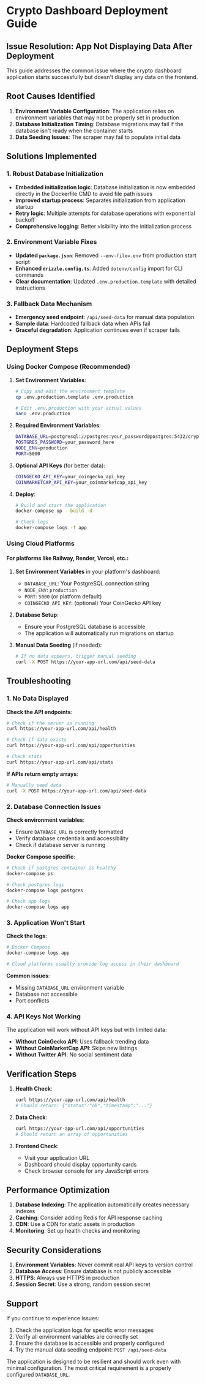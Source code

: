 # Crypto Dashboard Deployment Guide

## Issue Resolution: App Not Displaying Data After Deployment

This guide addresses the common issue where the crypto dashboard application starts successfully but doesn't display any data on the frontend.

## Root Causes Identified

1. **Environment Variable Configuration**: The application relies on environment variables that may not be properly set in production
2. **Database Initialization Timing**: Database migrations may fail if the database isn't ready when the container starts
3. **Data Seeding Issues**: The scraper may fail to populate initial data

## Solutions Implemented

### 1. Robust Database Initialization

- **Embedded initialization logic**: Database initialization is now embedded directly in the Dockerfile CMD to avoid file path issues
- **Improved startup process**: Separates initialization from application startup
- **Retry logic**: Multiple attempts for database operations with exponential backoff
- **Comprehensive logging**: Better visibility into the initialization process

### 2. Environment Variable Fixes

- **Updated `package.json`**: Removed `--env-file=.env` from production start script
- **Enhanced `drizzle.config.ts`**: Added `dotenv/config` import for CLI commands
- **Clear documentation**: Updated `.env.production.template` with detailed instructions

### 3. Fallback Data Mechanism

- **Emergency seed endpoint**: `/api/seed-data` for manual data population
- **Sample data**: Hardcoded fallback data when APIs fail
- **Graceful degradation**: Application continues even if scraper fails

## Deployment Steps

### Using Docker Compose (Recommended)

1. **Set Environment Variables**:
   ```bash
   # Copy and edit the environment template
   cp .env.production.template .env.production
   
   # Edit .env.production with your actual values
   nano .env.production
   ```

2. **Required Environment Variables**:
   ```bash
   DATABASE_URL=postgresql://postgres:your_password@postgres:5432/crypto_dashboard
   POSTGRES_PASSWORD=your_password_here
   NODE_ENV=production
   PORT=5000
   ```

3. **Optional API Keys** (for better data):
   ```bash
   COINGECKO_API_KEY=your_coingecko_api_key
   COINMARKETCAP_API_KEY=your_coinmarketcap_api_key
   ```

4. **Deploy**:
   ```bash
   # Build and start the application
   docker-compose up --build -d
   
   # Check logs
   docker-compose logs -f app
   ```

### Using Cloud Platforms

#### For platforms like Railway, Render, Vercel, etc.:

1. **Set Environment Variables** in your platform's dashboard:
   - `DATABASE_URL`: Your PostgreSQL connection string
   - `NODE_ENV`: `production`
   - `PORT`: `5000` (or platform default)
   - `COINGECKO_API_KEY`: (optional) Your CoinGecko API key

2. **Database Setup**:
   - Ensure your PostgreSQL database is accessible
   - The application will automatically run migrations on startup

3. **Manual Data Seeding** (if needed):
   ```bash
   # If no data appears, trigger manual seeding
   curl -X POST https://your-app-url.com/api/seed-data
   ```

## Troubleshooting

### 1. No Data Displayed

**Check the API endpoints**:
```bash
# Check if the server is running
curl https://your-app-url.com/api/health

# Check if data exists
curl https://your-app-url.com/api/opportunities

# Check stats
curl https://your-app-url.com/api/stats
```

**If APIs return empty arrays**:
```bash
# Manually seed data
curl -X POST https://your-app-url.com/api/seed-data
```

### 2. Database Connection Issues

**Check environment variables**:
- Ensure `DATABASE_URL` is correctly formatted
- Verify database credentials and accessibility
- Check if database server is running

**Docker Compose specific**:
```bash
# Check if postgres container is healthy
docker-compose ps

# Check postgres logs
docker-compose logs postgres

# Check app logs
docker-compose logs app
```

### 3. Application Won't Start

**Check the logs**:
```bash
# Docker Compose
docker-compose logs app

# Cloud platforms usually provide log access in their dashboard
```

**Common issues**:
- Missing `DATABASE_URL` environment variable
- Database not accessible
- Port conflicts

### 4. API Keys Not Working

The application will work without API keys but with limited data:
- **Without CoinGecko API**: Uses fallback trending data
- **Without CoinMarketCap API**: Skips new listings
- **Without Twitter API**: No social sentiment data

## Verification Steps

1. **Health Check**:
   ```bash
   curl https://your-app-url.com/api/health
   # Should return: {"status":"ok","timestamp":"..."}
   ```

2. **Data Check**:
   ```bash
   curl https://your-app-url.com/api/opportunities
   # Should return an array of opportunities
   ```

3. **Frontend Check**:
   - Visit your application URL
   - Dashboard should display opportunity cards
   - Check browser console for any JavaScript errors

## Performance Optimization

1. **Database Indexing**: The application automatically creates necessary indexes
2. **Caching**: Consider adding Redis for API response caching
3. **CDN**: Use a CDN for static assets in production
4. **Monitoring**: Set up health checks and monitoring

## Security Considerations

1. **Environment Variables**: Never commit real API keys to version control
2. **Database Access**: Ensure database is not publicly accessible
3. **HTTPS**: Always use HTTPS in production
4. **Session Secret**: Use a strong, random session secret

## Support

If you continue to experience issues:

1. Check the application logs for specific error messages
2. Verify all environment variables are correctly set
3. Ensure the database is accessible and properly configured
4. Try the manual data seeding endpoint: `POST /api/seed-data`

The application is designed to be resilient and should work even with minimal configuration. The most critical requirement is a properly configured `DATABASE_URL`.
